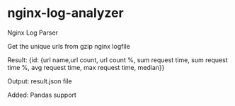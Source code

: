 # nginx-log-analyzer

Nginx Log Parser 

Get the unique urls from gzip nginx logfile


Result:
{id: {url name,url count, url count %, sum request time, sum request time %, avg request time, max request time, median}}
   
Output:
result.json file

Added:
Pandas support

